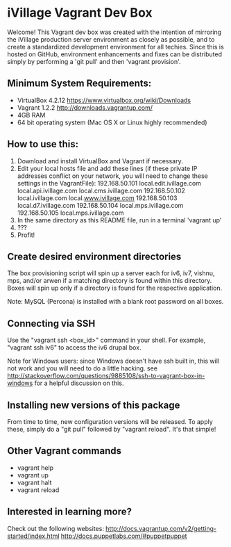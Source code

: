 iVillage Vagrant Dev Box
========================

Welcome!  This Vagrant dev box was created with the intention of mirroring the iVillage production server environment as closely as possible, and to create a standardized development environment for all techies.  Since this is hosted on GitHub, environment enhancements and fixes can be distributed simply by performing a 'git pull' and then 'vagrant provision'.

Minimum System Requirements:
----------------------------
   - VirtualBox 4.2.12 <https://www.virtualbox.org/wiki/Downloads>
   - Vagrant 1.2.2 <http://downloads.vagrantup.com/>
   - 4GB RAM
   - 64 bit operating system (Mac OS X or Linux highly recommended)

How to use this:
----------------
  1. Download and install VirtualBox and Vagrant if necessary.
  2. Edit your local hosts file and add these lines (if these private IP addresses conflict on your network, you will need to change these settings in the VagrantFile):
     192.168.50.101 local.edit.ivillage.com local.api.ivillage.com local.cms.ivillage.com
     192.168.50.102 local.ivillage.com local.www.ivillage.com
     192.168.50.103 local.d7.ivillage.com
     192.168.50.104 local.mps.ivillage.com
     192.168.50.105 local.mps.ivillage.com
  3. In the same directory as this README file, run in a terminal 'vagrant up'
  4. ???
  5. Profit!

Create desired environment directories
--------------------------------------
The box provisioning script will spin up a server each for iv6, iv7, vishnu, mps, and/or arwen if a matching directory is found within this directory.  Boxes will spin up only if a directory is found for the respective application.

Note: MySQL (Percona) is installed with a blank root password on all boxes.

Connecting via SSH
------------------
Use the "vagrant ssh <box_id>" command in your shell.  For example, "vagrant ssh iv6" to access the iv6 drupal box.

Note for Windows users: since Windows doesn't have ssh built in, this will not work and you will need to do a little hacking.  see <http://stackoverflow.com/questions/9885108/ssh-to-vagrant-box-in-windows> for a helpful discussion on this.

Installing new versions of this package
---------------------------------------
From time to time, new configuration versions will be released.  To apply these, simply do a "git pull" followed by "vagrant reload".  It's that simple!

Other Vagrant commands
----------------------
  - vagrant help
  - vagrant up
  - vagrant halt
  - vagrant reload

Interested in learning more?
----------------------------
Check out the following websites:
http://docs.vagrantup.com/v2/getting-started/index.html
http://docs.puppetlabs.com/#puppetpuppet